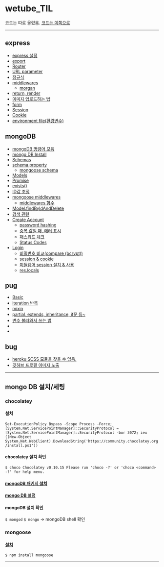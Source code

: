 # wetube_TIL

코드는 따로 올렸음.
<a href="https://github.com/leesaewa/wetube-reloaded">코드는 이쪽으로</a>

-------


## express
- <a href="https://github.com/leesaewa/wetube_TIL/blob/main/express/express_setting.md">express 설정</a>
- <a href="https://github.com/leesaewa/wetube_TIL/blob/main/express/export.md">export</a>
- <a href="https://github.com/leesaewa/wetube_TIL/blob/main/express/router.md">Router</a>
- <a href="https://github.com/leesaewa/wetube_TIL/blob/main/express/parameter.md">URL parameter</a>
- <a href="https://github.com/leesaewa/wetube_TIL/blob/main/express/parameter.md#%EC%A0%95%EA%B7%9C%EC%8B%9D">정규식</a>
- <a href="https://github.com/leesaewa/wetube_TIL/blob/main/express/middlewares.md">middlewares</a>
  - <a href="https://github.com/leesaewa/wetube_TIL/blob/main/express/morgan.md">morgan</a>
- <a href="https://github.com/leesaewa/wetube_TIL/blob/main/express/return_render.md">return, render</a>
- <a href="https://github.com/leesaewa/wetube_TIL/blob/main/express/img-upload.md">이미지 업로드하는 법</a>
- <a href="https://github.com/leesaewa/wetube_TIL/blob/main/express/form.md">form</a>
- <a href="https://github.com/leesaewa/wetube_TIL/blob/main/study/220716_part1.md#session">Session</a>
- <a href="https://github.com/leesaewa/wetube_TIL/blob/main/study/220716_part1.md#cookie-property">Cookie</a>
- <a href="https://github.com/leesaewa/wetube_TIL/blob/main/study/220716_part1.md#environment-file%ED%99%98%EA%B2%BD%EB%B3%80%EC%88%98">environment file(환경변수)</a>



## mongoDB
- <a href="https://github.com/leesaewa/wetube_TIL/blob/main/mongoDB/guide.md">mongoDB 명령어 모음</a>
- <a href="https://github.com/leesaewa/wetube_TIL/blob/main/mongoDB/mongodb_install.md">mongo DB Install</a>
- <a href="https://github.com/leesaewa/wetube_TIL/blob/main/mongoDB/operations.md#schemas">Schemas</a>
- <a href="https://github.com/leesaewa/wetube_TIL/blob/main/study/220711.md#schema-property%EC%86%8D%EC%84%B1">schema property</a>
  - <a href="https://github.com/leesaewa/wetube_TIL/blob/main/mongoDB/schema.md">mongoose schema</a>
- <a href="https://github.com/leesaewa/wetube_TIL/blob/main/mongoDB/operations.md#models">Models</a>
- <a href="https://github.com/leesaewa/wetube_TIL/blob/main/mongoDB/operations.md#promise">Promise</a>
- <a href="https://github.com/leesaewa/wetube_TIL/blob/main/study/220711.md#exists">exists()</a>
- <a href="https://github.com/leesaewa/wetube_TIL/blob/main/study/220711.md#id%EA%B0%92-%EC%A1%B0%EC%A0%95">ID값 조정</a>
- <a href="https://github.com/leesaewa/wetube_TIL/blob/main/study/220712.md#mongoose-middlewares">mongoose middlewares</a>
  - <a href="https://github.com/leesaewa/wetube_TIL/blob/main/study/220712.md#1-%ED%95%A8%EC%88%98-%EB%A7%8C%EB%93%A4%EA%B8%B0">middlewares 함수</a>
- <a href="https://github.com/leesaewa/wetube_TIL/blob/main/study/220712.md#%EB%8F%99%EC%98%81%EC%83%81-%EC%82%AD%EC%A0%9C">Model.findByIdAndDelete</a>
- <a href="https://github.com/leesaewa/wetube_TIL/blob/main/study/220712.md#%EA%B2%80%EC%83%89">검색 관련</a>
- <a href="https://github.com/leesaewa/wetube_TIL/blob/main/study/220714.md#create-account">Create Account</a>
  - <a href="https://github.com/leesaewa/wetube_TIL/blob/main/study/220714.md#password-hashing">password hashing</a>
  - <a href="https://github.com/leesaewa/wetube_TIL/blob/main/study/220714.md#%EC%A4%91%EB%B3%B5-%EA%B0%92%EC%9D%BC-%EB%95%8C-%EC%97%90%EB%9F%AC-%ED%91%9C%EC%8B%9C">중복 값일 때, 에러 표시</a>
  - <a href="https://github.com/leesaewa/wetube_TIL/blob/main/study/220714.md#password%EC%B2%B4%ED%81%AC">패스워드 체크</a>
   - <a href="https://github.com/leesaewa/wetube_TIL/blob/main/study/220714.md#status-codes">Status Codes</a>
- <a href="https://github.com/leesaewa/wetube_TIL/blob/main/study/220714.md#login">Login</a>
  - <a href="https://github.com/leesaewa/wetube_TIL/blob/main/study/220714.md#compare-bcrypt">비밀번호 비교(compare (bcrypt))</a>
  - <a href="https://github.com/leesaewa/wetube_TIL/blob/main/study/220714.md#session--cookie">session & cookie</a>
  - <a href="https://github.com/leesaewa/wetube_TIL/blob/main/study/220714.md#%EB%AF%B8%EB%93%A4%EC%9B%A8%EC%96%B4-session-%EC%84%A4%EC%B9%98--%EC%82%AC%EC%9A%A9">미들웨어 session 설치 & 사용</a>
  - <a href="https://github.com/leesaewa/wetube_TIL/blob/main/study/220714.md#reslocals">res.locals</a>




## pug
- <a href="https://github.com/leesaewa/wetube_TIL/blob/main/pug/define.md">Basic</a>
- <a href="https://github.com/leesaewa/wetube_TIL/blob/main/pug/iteration.md">iteration 반복</a>
- <a href="https://github.com/leesaewa/wetube_TIL/blob/main/pug/mixin.md">mixin</a>
- <a href="https://github.com/leesaewa/wetube_TIL/blob/main/pug/property.md">partial, extends, inheritance, if문 등~</a>
- <a href="https://github.com/leesaewa/wetube_TIL/blob/main/pug/fake_arraydb.md#%EB%A7%81%ED%81%AC%EC%97%90-%EB%B3%80%EC%88%98%EB%A5%BC-%EB%8B%B4%EB%8A%94-%EB%B2%95">변수 불러와서 쓰는 법</a>
- <a href=""></a>
- <a href=""></a>

## bug
- <a href="https://github.com/leesaewa/wetube_TIL/blob/main/bug/heroku.md">heroku SCSS 모듈을 찾을 수 없음.</a>
- <a href="https://github.com/leesaewa/wetube_TIL/blob/main/bug/github_login.md">깃허브 프로필 이미지 노출</a>



-----------

## mongo DB 설치/세팅
### chocolatey
#### 설치
``Set-ExecutionPolicy Bypass -Scope Process -Force; [System.Net.ServicePointManager]::SecurityProtocol = [System.Net.ServicePointManager]::SecurityProtocol -bor 3072; iex ((New-Object System.Net.WebClient).DownloadString('https://community.chocolatey.org/install.ps1'))``

#### chocolatey 설치 확인
``$ choco
Chocolatey v0.10.15
Please run 'choco -?' or 'choco <command> -?' for help menu.``

#### <a href="https://community.chocolatey.org/packages?q=mongodb">mongoDB 패키지 설치</a>

#### <a href="https://webigotr.tistory.com/241">mongo DB 설정</a>

#### mongoDB 설치 확인
``$ mongod``
``$ mongo`` -> mongoDB shell 확인

### mongoose
#### <a href="https://www.npmjs.com/package/mongoose">설치</a>
``$ npm install mongoose``

-----

